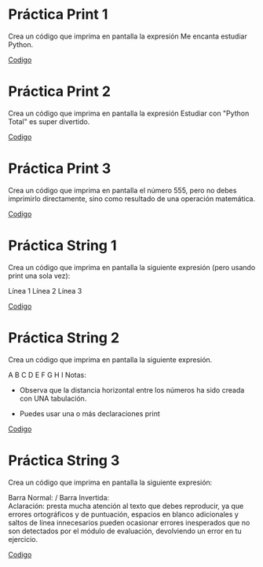# Práctica Print 1

Crea un código que imprima en pantalla la expresión Me encanta estudiar Python.

[Codigo](practica1.py)

# Práctica Print 2

Crea un código que imprima en pantalla la expresión Estudiar con "Python Total" es super divertido.

[Codigo](practica2.py)

# Práctica Print 3

Crea un código que imprima en pantalla el número 555, pero no debes imprimirlo directamente, sino como resultado de una operación matemática.

[Codigo](practica3.py)

# Práctica String 1

Crea un código que imprima en pantalla la siguiente expresión (pero usando print una sola vez):

Línea 1
Línea 2
Línea 3

[Codigo](PracticaString1.py)

# Práctica String 2
Crea un código que imprima en pantalla la siguiente expresión.

A	B	C
D	E	F
G	H	I
Notas:

- Observa que la distancia horizontal entre los números ha sido creada con UNA tabulación.

- Puedes usar una o más declaraciones print

[Codigo](PracticaString2.py)

# Práctica String 3
Crea un código que imprima en pantalla la siguiente expresión:

Barra Normal: /
Barra Invertida: \
Aclaración: presta mucha atención al texto que debes reproducir, ya que errores ortográficos y de puntuación, espacios en blanco adicionales y saltos de línea innecesarios pueden ocasionar errores inesperados que no son detectados por el módulo de evaluación, devolviendo un error en tu ejercicio.

[Codigo](PracticaString3.py)
